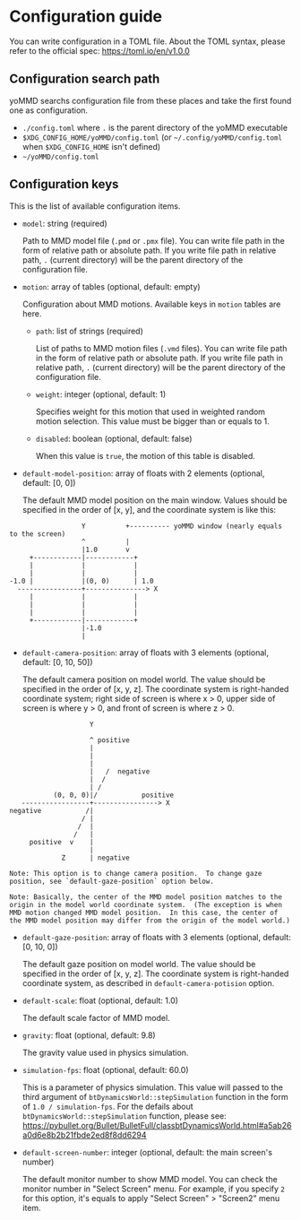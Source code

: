 # Configuration guide

You can write configuration in a TOML file.
About the TOML syntax, please refer to the official spec: https://toml.io/en/v1.0.0


## Configuration search path

yoMMD searchs configuration file from these places and take the first found one as configuration.

- `./config.toml` where `.` is the parent directory of the yoMMD executable
- `$XDG_CONFIG_HOME/yoMMD/config.toml`  (or `~/.config/yoMMD/config.toml` when `$XDG_CONFIG_HOME` isn't defined)
- `~/yoMMD/config.toml`


## Configuration keys

This is the list of available configuration items.

- `model`: string (required)

    Path to MMD model file (`.pmd` or `.pmx` file).
    You can write file path in the form of relative path or absolute path.
    If you write file path in relative path, `.` (current directory) will be the parent directory of the configuration file.

- `motion`: array of tables (optional, default: empty)

    Configuration about MMD motions.  Available keys in `motion` tables are here.

    - `path`: list of strings (required)

        List of paths to MMD motion files (`.vmd` files).
        You can write file path in the form of relative path or absolute path.
        If you write file path in relative path, `.` (current directory) will be the parent directory of the configuration file.

    - `weight`: integer (optional, default: 1)

        Specifies weight for this motion that used in weighted random motion selection.
        This value must be bigger than or equals to 1.

    - `disabled`: boolean (optional, default: false)

        When this value is `true`, the motion of this table is disabled.

- `default-model-position`: array of floats with 2 elements (optional, default: \[0, 0\])

    The default MMD model position on the main window.  Values should be specified in the order of \[x, y\], and the coordinate system is like this:

```
                  Y          +---------- yoMMD window (nearly equals to the screen)
                  ^          |
                  |1.0       v
     +------------|------------+
     |            |            |
     |            |            |
-1.0 |            |(0, 0)      | 1.0
  ----------------+---------------> X
     |            |            |
     |            |            |
     |            |            |
     +------------|------------+
                  |-1.0
                  |
```

- `default-camera-position`: array of floats with 3 elements (optional, default: \[0, 10, 50\])

    The default camera position on model world.  The value should be specified in the order of \[x, y, z\].  The coordinate system is right-handed coordinate system; right side of screen is where x > 0, upper side of screen is where y > 0, and front of screen is where z > 0.

```
                    Y

                    ^ positive
                    |
                    |
                    |
                    |   /  negative
                    |  /
                    | /
           (0, 0, 0)|/           positive
   -----------------+----------------> X
negative           /|
                  / |
                 /  |
                /   |
     positive  v    |
                    |
             Z      | negative
```

    Note: This option is to change camera position.  To change gaze position, see `default-gaze-position` option below.

    Note: Basically, the center of the MMD model position matches to the origin in the model world coordinate system.  (The exception is when MMD motion changed MMD model position.  In this case, the center of the MMD model position may differ from the origin of the model world.)

- `default-gaze-position`: array of floats with 3 elements (optional, default: \[0, 10, 0\])

    The default gaze position on model world.  The value should be specified in the order of \[x, y, z\].  The coordinate system is right-handed coordinate system, as described in `default-camera-potision` option.

- `default-scale`: float (optional, default: 1.0)

    The default scale factor of MMD model.

- `gravity`: float (optional, default: 9.8)

    The gravity value used in physics simulation.

- `simulation-fps`: float (optional, default: 60.0)

    This is a parameter of physics simulation.
    This value will passed to the third argument of `btDynamicsWorld::stepSimulation` function in the form of `1.0 / simulation-fps`.
    For the defails about `btDynamicsWorld::stepSimulation` function, please see:
    https://pybullet.org/Bullet/BulletFull/classbtDynamicsWorld.html#a5ab26a0d6e8b2b21fbde2ed8f8dd6294

- `default-screen-number`: integer (optional, default: the main screen's number)

    The default monitor number to show MMD model.  You can check the monitor number in "Select Screen" menu.  For example, if you specify `2` for this option, it's equals to apply "Select Screen" > "Screen2" menu item.
